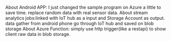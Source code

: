 About Android APP: I just changed the sample program on Azure a little to save time. replace random data with real sensor data.
About stream analytics jobs:linked with IoT hub as a input and Storage Account as output. data gather from android phone go through IoT hub and saved on blob storage
About Azure Function: simply use http trigger(like a restapi) to show client raw data in blob storage.
